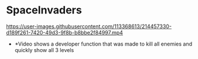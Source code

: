 # SpaceInvaders


https://user-images.githubusercontent.com/113368613/214457330-d189f261-7420-49d3-9f8b-b8bbe2f84997.mp4
* *Video shows a developer function that was made to kill all enemies and quickly show all 3 levels
